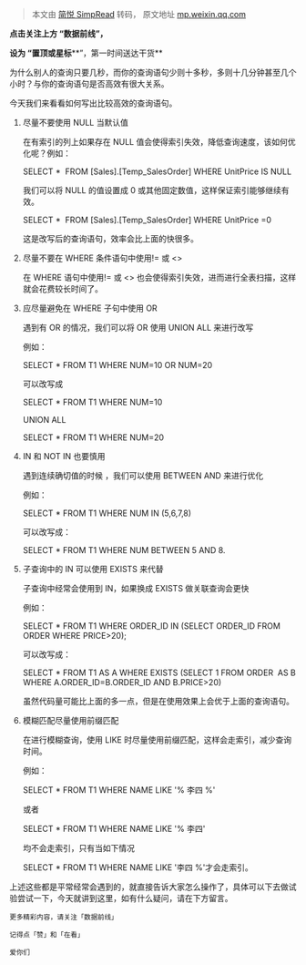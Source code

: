 > 本文由 [简悦 SimpRead](http://ksria.com/simpread/) 转码， 原文地址 [mp.weixin.qq.com](https://mp.weixin.qq.com/s/pUWgsEEk7j8ZddveMzZ4lg)

**点击关注上方 “数据前线”，**  

**设为 “置顶或星标****”，第一时间送达干货**

为什么别人的查询只要几秒，而你的查询语句少则十多秒，多则十几分钟甚至几个小时？与你的查询语句是否高效有很大关系。

今天我们来看看如何写出比较高效的查询语句。

1.  尽量不要使用 NULL 当默认值
    
    在有索引的列上如果存在 NULL 值会使得索引失效，降低查询速度，该如何优化呢？例如：
    
    SELECT *  FROM [Sales].[Temp_SalesOrder] WHERE UnitPrice IS NULL
    
    我们可以将 NULL 的值设置成 0 或其他固定数值，这样保证索引能够继续有效。
    
    SELECT *  FROM [Sales].[Temp_SalesOrder] WHERE UnitPrice =0
    
    这是改写后的查询语句，效率会比上面的快很多。
    
2.  尽量不要在 WHERE 条件语句中使用!= 或 <>
    
    在 WHERE 语句中使用!= 或 <> 也会使得索引失效，进而进行全表扫描，这样就会花费较长时间了。
    
3.  应尽量避免在 WHERE 子句中使用 OR
    
    遇到有 OR 的情况，我们可以将 OR 使用 UNION ALL 来进行改写
    
    例如：
    
    SELECT * FROM T1 WHERE NUM=10 OR NUM=20
    
    可以改写成
    
    SELECT * FROM T1 WHERE NUM=10
    
    UNION ALL
    
    SELECT * FROM T1 WHERE NUM=20
    
4.  IN 和 NOT IN 也要慎用
    
    遇到连续确切值的时候 ，我们可以使用 BETWEEN AND 来进行优化
    
    例如：
    
    SELECT * FROM T1 WHERE NUM IN (5,6,7,8)
    
    可以改写成：
    
    SELECT * FROM T1 WHERE NUM BETWEEN 5 AND 8.
    
5.  子查询中的 IN 可以使用 EXISTS 来代替
    
    子查询中经常会使用到 IN，如果换成 EXISTS 做关联查询会更快
    
    例如：
    
    SELECT * FROM T1 WHERE ORDER_ID IN (SELECT ORDER_ID FROM ORDER WHERE PRICE>20);
    
    可以改写成：
    
    SELECT * FROM T1 AS A WHERE EXISTS (SELECT 1 FROM ORDER  AS B WHERE A.ORDER_ID=B.ORDER_ID AND B.PRICE>20)
    
    虽然代码量可能比上面的多一点，但是在使用效果上会优于上面的查询语句。
    
6.  模糊匹配尽量使用前缀匹配
    
    在进行模糊查询，使用 LIKE 时尽量使用前缀匹配，这样会走索引，减少查询时间。
    
    例如：
    
    SELECT * FROM T1 WHERE NAME LIKE '% 李四 %'
    
    或者
    
    SELECT * FROM T1 WHERE NAME LIKE '% 李四'
    
    均不会走索引，只有当如下情况
    
    SELECT * FROM T1 WHERE NAME LIKE '李四 %'才会走索引。
    

上述这些都是平常经常会遇到的，就直接告诉大家怎么操作了，具体可以下去做试验尝试一下，今天就讲到这里，如有什么疑问，请在下方留言。

```
更多精彩内容，请关注「数据前线」

记得点「赞」和「在看」

爱你们
```